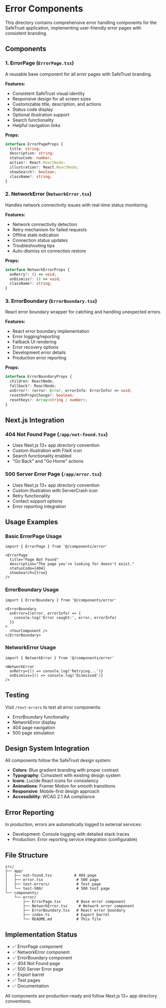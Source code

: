 # Error Components

This directory contains comprehensive error handling components for the SafeTrust application, implementing user-friendly error pages with consistent branding.

## Components

### 1. ErrorPage (`ErrorPage.tsx`)
A reusable base component for all error pages with SafeTrust branding.

**Features:**
- Consistent SafeTrust visual identity
- Responsive design for all screen sizes
- Customizable title, description, and actions
- Status code display
- Optional illustration support
- Search functionality
- Helpful navigation links

**Props:**
```typescript
interface ErrorPageProps {
  title: string;
  description: string;
  statusCode: number;
  action?: React.ReactNode;
  illustration?: React.ReactNode;
  showSearch?: boolean;
  className?: string;
}
```

### 2. NetworkError (`NetworkError.tsx`)
Handles network connectivity issues with real-time status monitoring.

**Features:**
- Network connectivity detection
- Retry mechanism for failed requests
- Offline state indication
- Connection status updates
- Troubleshooting tips
- Auto-dismiss on connection restore

**Props:**
```typescript
interface NetworkErrorProps {
  onRetry?: () => void;
  onDismiss?: () => void;
  className?: string;
}
```

### 3. ErrorBoundary (`ErrorBoundary.tsx`)
React error boundary wrapper for catching and handling unexpected errors.

**Features:**
- React error boundary implementation
- Error logging/reporting
- Fallback UI rendering
- Error recovery options
- Development error details
- Production error reporting

**Props:**
```typescript
interface ErrorBoundaryProps {
  children: ReactNode;
  fallback?: ReactNode;
  onError?: (error: Error, errorInfo: ErrorInfo) => void;
  resetOnPropsChange?: boolean;
  resetKeys?: Array<string | number>;
}
```

## Next.js Integration

### 404 Not Found Page (`/app/not-found.tsx`)
- Uses Next.js 13+ app directory convention
- Custom illustration with FileX icon
- Search functionality enabled
- "Go Back" and "Go Home" actions

### 500 Server Error Page (`/app/error.tsx`)
- Uses Next.js 13+ app directory convention
- Custom illustration with ServerCrash icon
- Retry functionality
- Contact support options
- Error reporting integration

## Usage Examples

### Basic ErrorPage Usage
```tsx
import { ErrorPage } from '@/components/error'

<ErrorPage
  title="Page Not Found"
  description="The page you're looking for doesn't exist."
  statusCode={404}
  showSearch={true}
/>
```

### ErrorBoundary Usage
```tsx
import { ErrorBoundary } from '@/components/error'

<ErrorBoundary
  onError={(error, errorInfo) => {
    console.log('Error caught:', error, errorInfo)
  }}
>
  <YourComponent />
</ErrorBoundary>
```

### NetworkError Usage
```tsx
import { NetworkError } from '@/components/error'

<NetworkError
  onRetry={() => console.log('Retrying...')}
  onDismiss={() => console.log('Dismissed')}
/>
```

## Testing

Visit `/test-errors` to test all error components:
- ErrorBoundary functionality
- NetworkError display
- 404 page navigation
- 500 page simulation

## Design System Integration

All components follow the SafeTrust design system:
- **Colors**: Blue gradient branding with proper contrast
- **Typography**: Consistent with existing design system
- **Icons**: Lucide React icons for consistency
- **Animations**: Framer Motion for smooth transitions
- **Responsive**: Mobile-first design approach
- **Accessibility**: WCAG 2.1 AA compliance

## Error Reporting

In production, errors are automatically logged to external services:
- Development: Console logging with detailed stack traces
- Production: Error reporting service integration (configurable)

## File Structure

```
src/
├── app/
│   ├── not-found.tsx          # 404 page
│   ├── error.tsx               # 500 page
│   ├── test-errors/            # Test page
│   └── test-500/               # 500 test page
└── components/
    └── error/
        ├── ErrorPage.tsx       # Base error component
        ├── NetworkError.tsx     # Network error component
        ├── ErrorBoundary.tsx   # React error boundary
        ├── index.ts            # Export barrel
        └── README.md           # This file
```

## Implementation Status

- ✅ ErrorPage component
- ✅ NetworkError component  
- ✅ ErrorBoundary component
- ✅ 404 Not Found page
- ✅ 500 Server Error page
- ✅ Export barrel
- ✅ Test pages
- ✅ Documentation

All components are production-ready and follow Next.js 13+ app directory conventions.
